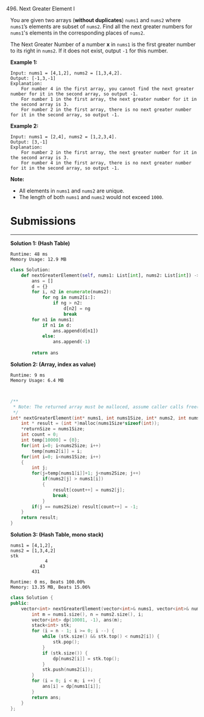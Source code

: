 496. Next Greater Element I

You are given two arrays (**without duplicates**) `nums1` and `nums2` where `nums1`’s elements are subset of `nums2`. Find all the next greater numbers for `nums1`'s elements in the corresponding places of `nums2`.

The Next Greater Number of a number **x** in `nums1` is the first greater number to its right in `nums2`. If it does not exist, output `-1` for this number.

**Example 1:**
```
Input: nums1 = [4,1,2], nums2 = [1,3,4,2].
Output: [-1,3,-1]
Explanation:
    For number 4 in the first array, you cannot find the next greater number for it in the second array, so output -1.
    For number 1 in the first array, the next greater number for it in the second array is 3.
    For number 2 in the first array, there is no next greater number for it in the second array, so output -1.
```

**Example 2:**
```
Input: nums1 = [2,4], nums2 = [1,2,3,4].
Output: [3,-1]
Explanation:
    For number 2 in the first array, the next greater number for it in the second array is 3.
    For number 4 in the first array, there is no next greater number for it in the second array, so output -1.
```

**Note:**

* All elements in `nums1` and `nums2` are unique.
* The length of both `nums1` and `nums2` would not exceed `1000`.

# Submissions
---
**Solution 1: (Hash Table)**
```
Runtime: 48 ms
Memory Usage: 12.9 MB
```
```python
class Solution:
    def nextGreaterElement(self, nums1: List[int], nums2: List[int]) -> List[int]:
        ans = []
        d = {}
        for i, n2 in enumerate(nums2):
            for ng in nums2[i:]:
                if ng > n2:
                    d[n2] = ng
                    break
        for n1 in nums1:
            if n1 in d:
                ans.append(d[n1])
            else:
                ans.append(-1)
                
        return ans
```

**Solution 2: (Array, index as value)**
```
Runtime: 9 ms
Memory Usage: 6.4 MB
```
```c


/**
 * Note: The returned array must be malloced, assume caller calls free().
 */
int* nextGreaterElement(int* nums1, int nums1Size, int* nums2, int nums2Size, int* returnSize){
    int * result = (int *)malloc(nums1Size*sizeof(int));
    *returnSize = nums1Size;
    int count = 0;
    int temp[10000] = {0};
    for(int i=0; i<nums2Size; i++)
        temp[nums2[i]] = i;
    for(int i=0; i<nums1Size; i++)
    {
        int j;
        for(j=temp[nums1[i]]+1; j<nums2Size; j++)
            if(nums2[j] > nums1[i])
            {
                result[count++] = nums2[j];
                break;
            }
        if(j == nums2Size) result[count++] = -1;
    }
    return result;
}
```

**Solution 3: (Hash Table, mono stack)**

    nums1 = [4,1,2], 
    nums2 = [1,3,4,2]
    stk            
                 4
               43
            431

```
Runtime: 0 ms, Beats 100.00%
Memory: 13.35 MB, Beats 15.06%
```
```c++
class Solution {
public:
    vector<int> nextGreaterElement(vector<int>& nums1, vector<int>& nums2) {
        int m = nums1.size(), n = nums2.size(), i;
        vector<int> dp(10001, -1), ans(m);
        stack<int> stk;
        for (i = n - 1; i >= 0; i --) {
            while (stk.size() && stk.top() < nums2[i]) {
                stk.pop();
            }
            if (stk.size()) {
                dp[nums2[i]] = stk.top();
            }
            stk.push(nums2[i]);
        }
        for (i = 0; i < m; i ++) {
            ans[i] = dp[nums1[i]];
        }
        return ans;
    }
};
```
